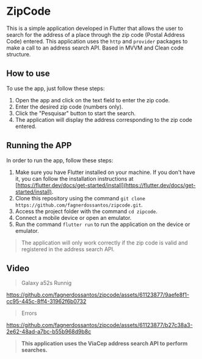 # ZipCode

This is a simple application developed in Flutter that allows the user to search for the address of a place through the zip code (Postal Address Code) entered. This application uses the `http` and `provider` packages to make a call to an address search API. Based in MVVM and Clean code structure. 

## How to use
To use the app, just follow these steps:

1. Open the app and click on the text field to enter the zip code.
2. Enter the desired zip code (numbers only).
3. Click the "Pesquisar" button to start the search.
4. The application will display the address corresponding to the zip code entered.

## Running the APP

In order to run the app, follow these steps:

1.  Make sure you have Flutter installed on your machine. If you don't have it, you can follow the installation instructions at [https://flutter.dev/docs/get-started/install](https://flutter.dev/docs/get-started/install).
2.  Clone this repository using the command `git clone https://github.com/fagnerdossantos/zipcode.git`.
3.  Access the project folder with the command `cd zipcode`.
4.  Connect a mobile device or open an emulator.
5.  Run the command `flutter run` to run the application on the device or emulator.

>  The application will only work correctly if the zip code is valid and registered in the address search API.

## Video
> Galaxy a52s
> Runnig

https://github.com/fagnerdossantos/zipcode/assets/61123877/9aefe8f1-cc95-445c-8ff4-31962f6b0732

> Errors

https://github.com/fagnerdossantos/zipcode/assets/61123877/b27c38a3-2e62-48ad-a7bc-b55b968d9b8c

> __This application uses the ViaCep address search API to perform searches.__
